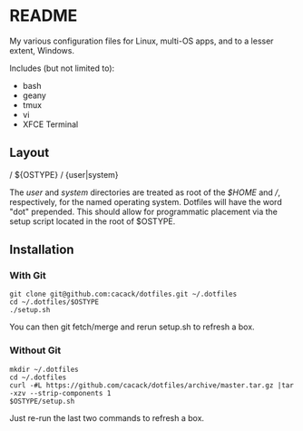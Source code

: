 # README
My various configuration files for Linux, multi-OS apps, and to a lesser extent, Windows.

Includes (but not limited to):
* bash
* geany
* tmux
* vi
* XFCE Terminal

## Layout
/ ${OSTYPE} / {user|system}

The _user_ and _system_ directories are treated as root of the _$HOME_ and _/_, respectively, for the named operating system.  Dotfiles will have the word "dot" prepended.  This should allow for programmatic placement via the setup script located in the root of $OSTYPE.

## Installation

### With Git
	git clone git@github.com:cacack/dotfiles.git ~/.dotfiles
	cd ~/.dotfiles/$OSTYPE
	./setup.sh

You can then git fetch/merge and rerun setup.sh to refresh a box.

### Without Git
	mkdir ~/.dotfiles
	cd ~/.dotfiles
	curl -#L https://github.com/cacack/dotfiles/archive/master.tar.gz |tar -xzv --strip-components 1
	$OSTYPE/setup.sh

Just re-run the last two commands to refresh a box.

